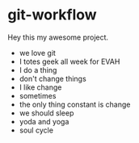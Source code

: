 # git-workflow

Hey this my awesome project.


- we love git
- I totes geek all week for EVAH
- I do a thing
- don't change things
- I like change
- sometimes
- the only thing constant is change
- we should sleep
- yoda and yoga
- soul cycle




